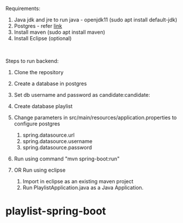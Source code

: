 Requirements:
1. Java jdk and jre to run java - openjdk11 (sudo apt install default-jdk)
2. Postgres - refer [link](https://www.digitalocean.com/community/tutorials/how-to-install-postgresql-on-ubuntu-20-04-quickstart)
3. Install maven (sudo apt install maven)
4. Install Eclipse (optional)

<br/>

Steps to run backend:
1. Clone the repository
2. Create a database in postgres
3. Set db username and password as candidate:candidate: 
4. Create database playlist
5. Change parameters in src/main/resources/application.properties to configure postgres
    1. spring.datasource.url
    2. spring.datasource.username
    3. spring.datasource.password

6. Run using command "mvn spring-boot:run"
7. OR Run using eclipse
    1. Import in eclipse as an existing maven project
    2. Run PlaylistApplication.java as a Java Application.
# playlist-spring-boot
